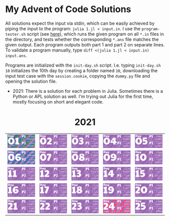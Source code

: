 # My Advent of Code Solutions

All solutions expect the input via stdin, which can be easily achieved by piping the input to the program: `julia 1.jl < input.in`. I use the `program-tester.sh` script (see [here](https://github.com/LiquidFun/misc-scripts)), which runs the given program on all `*.in` files in the directory, and tests whether the corresponding `*.ans` file matches the given output. Each program outputs both part 1 and part 2 on separate lines. To validate a program manually, type `diff <(julia 1.jl < input.in) input.ans`.

Programs are initialized with the `init-day.sh` script. I.e. typing `init-day.sh 10` initializes the 10th day by creating a folder named `10`, downloading the input test case with the `session.cookie`, copying the `dummy.py` file and opening the solution file.

* 2021: There is a solution for each problem in Julia. Sometimes there is a Python or APL solution as well. I'm trying out Julia for the first time, mostly focusing on short and elegant code. 

<!-- REPLACE FROM -->
<h1 align="center">
  2021
</h1>
<table>
  <tr>
    <td>
      <a href="2021/01/1.apl">
        <img src="Media/2021/01.png">
      </a>
    </td>
    <td>
      <a href="2021/02/2.jl">
        <img src="Media/2021/02.png">
      </a>
    </td>
    <td>
      <a href="2021/03/3.jl">
        <img src="Media/2021/03.png">
      </a>
    </td>
    <td>
      <a href="2021/04/4.jl">
        <img src="Media/2021/04.png">
      </a>
    </td>
    <td>
      <a href="2021/05/5.jl">
        <img src="Media/2021/05.png">
      </a>
    </td>
  </tr>
  <tr>
    <td>
      <a href="2021/06/6.jl">
        <img src="Media/2021/06.png">
      </a>
    </td>
    <td>
      <a href="2021/07/7.jl">
        <img src="Media/2021/07.png">
      </a>
    </td>
    <td>
      <a href="2021/08/8.jl">
        <img src="Media/2021/08.png">
      </a>
    </td>
    <td>
      <a href="2021/09/9.jl">
        <img src="Media/2021/09.png">
      </a>
    </td>
    <td>
      <a href="2021/10/10.jl">
        <img src="Media/2021/10.png">
      </a>
    </td>
  </tr>
  <tr>
    <td>
      <a href="2021/11/11.jl">
        <img src="Media/2021/11.png">
      </a>
    </td>
    <td>
      <a href="2021/12/12.jl">
        <img src="Media/2021/12.png">
      </a>
    </td>
    <td>
      <a href="2021/13/13.jl">
        <img src="Media/2021/13.png">
      </a>
    </td>
    <td>
      <a href="2021/14/14.jl">
        <img src="Media/2021/14.png">
      </a>
    </td>
    <td>
      <a href="2021/15/15.jl">
        <img src="Media/2021/15.png">
      </a>
    </td>
  </tr>
  <tr>
    <td>
      <a href="2021/16/16.jl">
        <img src="Media/2021/16.png">
      </a>
    </td>
    <td>
      <a href="2021/17/17.jl">
        <img src="Media/2021/17.png">
      </a>
    </td>
    <td>
      <a href="2021/18/18.jl">
        <img src="Media/2021/18.png">
      </a>
    </td>
    <td>
      <a href="2021/19/19.jl">
        <img src="Media/2021/19.png">
      </a>
    </td>
    <td>
      <a href="2021/20/20.jl">
        <img src="Media/2021/20.png">
      </a>
    </td>
  </tr>
  <tr>
    <td>
      <a href="2021/21/21.jl">
        <img src="Media/2021/21.png">
      </a>
    </td>
    <td>
      <a href="2021/22/22.jl">
        <img src="Media/2021/22.png">
      </a>
    </td>
    <td>
      <a href="2021/23/23.jl">
        <img src="Media/2021/23.png">
      </a>
    </td>
    <td>
      <a href="2021/24/24.cpp">
        <img src="Media/2021/24.png">
      </a>
    </td>
    <td>
      <a href="2021/25/25.jl">
        <img src="Media/2021/25.png">
      </a>
    </td>
  </tr>
</table>
<!-- REPLACE UNTIL -->
